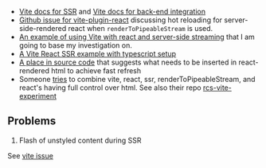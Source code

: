 - [Vite docs for SSR](https://vite.dev/guide/ssr.html) and [Vite docs for back-end integration](https://vite.dev/guide/backend-integration.html)
- [Github issue for vite-plugin-react](https://github.com/vitejs/vite-plugin-react/issues/222) discussing hot reloading for server-side-rendered react when `renderToPipeableStream` is used.
- [An example of using Vite with react and server-side streaming](https://github.com/bluwy/create-vite-extra/tree/master/template-ssr-react-streaming) that I am going to base my investigation on.
- [A Vite React SSR example with typescript setup](https://github.com/bluwy/create-vite-extra/tree/master/template-ssr-react-ts)
- [A place in source code](https://github.com/rakkasjs/rakkasjs/blob/ff95ee58ace4e262c320cc26884738ad0a74815c/packages/rakkasjs/src/features/pages/middleware.tsx#L750) that suggests what needs to be inserted in react-rendered html to achieve fast refresh
- Someone [tries](https://danielnagy.me/posts/Post_2mewtbsl6g4c) to combine vite, react, ssr, renderToPipeableStream, and react's having full control over html. See also their repo [rcs-vite-experiment](https://github.com/daniel-nagy/rcs-vite-experiment)


## Problems
1. Flash of unstyled content during SSR

See [vite issue](https://github.com/vitejs/vite/issues/2282)
